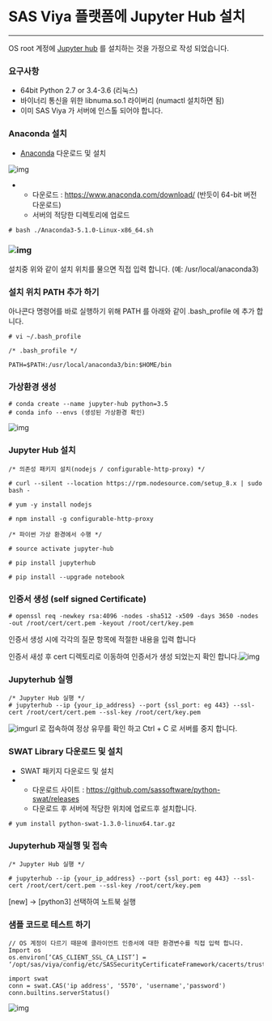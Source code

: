 # SAS Viya 플랫폼에 Jupyter Hub 설치

------

OS root 계정에 [Jupyter hub](https://github.com/jupyterhub/jupyterhub) 를 설치하는 것을 가정으로 작성 되었습니다.

### 요구사항

- 64bit Python 2.7 or 3.4-3.6 (리눅스)
- 바이너리 통신을 위한 libnuma.so.1 라이버리 (numactl 설치하면 됨)
- 이미 SAS Viya 가 서버에 인스톨 되어야 합니다.

### Anaconda 설치

- [Anaconda](http://www.anaconda.com/) 다운로드 및 설치

![img](https://dangtong.gitbooks.io/sas-viya-with-python/content/assets/anaconda_source_page_jupyter_hub.png)

- - 다운로드 : <https://www.anaconda.com/download/> (반듯이 64-bit 버전 다운로드)
  - 서버의 적당한 디렉토리에 업로드

```
# bash ./Anaconda3-5.1.0-Linux-x86_64.sh
```

### ![img](https://dangtong.gitbooks.io/sas-viya-with-python/content/assets/jupyter_hub_install_location.png)

설치중 위와 같이 설치 위치를 물으면 직접 입력 합니다. (예: /usr/local/anaconda3)

### 설치 위치 PATH 추가 하기

아나콘다 명령어를 바로 실행하기 위해 PATH 를 아래와 같이 .bash_profile 에 추가 합니다.

```
# vi ~/.bash_profile
```

```
/* .bash_profile */

PATH=$PATH:/usr/local/anaconda3/bin:$HOME/bin
```

### 가상환경 생성

```
# conda create --name jupyter-hub python=3.5 
# conda info --envs (생성된 가상환경 확인)
```

![img](https://dangtong.gitbooks.io/sas-viya-with-python/content/assets/conda_env.png)

### Jupyter Hub 설치

```
/* 의존성 패키지 설치(nodejs / configurable-http-proxy) */

# curl --silent --location https://rpm.nodesource.com/setup_8.x | sudo bash -

# yum -y install nodejs

# npm install -g configurable-http-proxy

/* 파이썬 가상 환경에서 수행 */

# source activate jupyter-hub

# pip install jupyterhub

# pip install --upgrade notebook
```

### 인증서 생성 (self signed Certificate)

```
# openssl req -newkey rsa:4096 -nodes -sha512 -x509 -days 3650 -nodes -out /root/cert/cert.pem -keyout /root/cert/key.pem
```

인증서 생성 시에 각각의 질문 항목에 적절한 내용을 입력 합니다

인증서 새성 후 cert 디렉토리로 이동하여 인증서가 생성 되었는지 확인 합니다.![img](https://dangtong.gitbooks.io/sas-viya-with-python/content/assets/cert_jupyterhub.png)

### Jupyterhub 실행

```
/* Jupyter Hub 실행 */
# jupyterhub --ip {your_ip_address} --port {ssl_port: eg 443} --ssl-cert /root/cert/cert.pem --ssl-key /root/cert/key.pem
```

![img](https://dangtong.gitbooks.io/sas-viya-with-python/content/assets/jupyter_exe.png)url 로 접속하여 정상 유무를 확인 하고 Ctrl + C 로 서버를 중지 합니다.

### SWAT Library 다운로드 및 설치

- SWAT 패키지 다운로드 및 설치
- - 다운로드 사이트 : <https://github.com/sassoftware/python-swat/releases>
  - 다운로드 후 서버에 적당한 위치에 업로드후 설치합니다.

```
# yum install python-swat-1.3.0-linux64.tar.gz
```

### Jupyterhub 재실행 및 접속

```
/* Jupyter Hub 실행 */

# jupyterhub --ip {your_ip_address} --port {ssl_port: eg 443} --ssl-cert /root/cert/cert.pem --ssl-key /root/cert/key.pem
```

[new] -> [python3] 선택하여 노트북 실행

### 샘플 코드로 테스트 하기

```
// OS 계정이 다르기 때문에 클라이언트 인증서에 대한 환경변수를 직접 입력 합니다. 
Import os
os.environ[‘CAS_CLIENT_SSL_CA_LIST’] = ‘/opt/sas/viya/config/etc/SASSecurityCertificateFramework/cacerts/trustedcerts.pem’

import swat
conn = swat.CAS('ip address', '5570', 'username','password')
conn.builtins.serverStatus()
```

![img](https://dangtong.gitbooks.io/sas-viya-with-python/content/assets/jypyter_hub_result.png)
